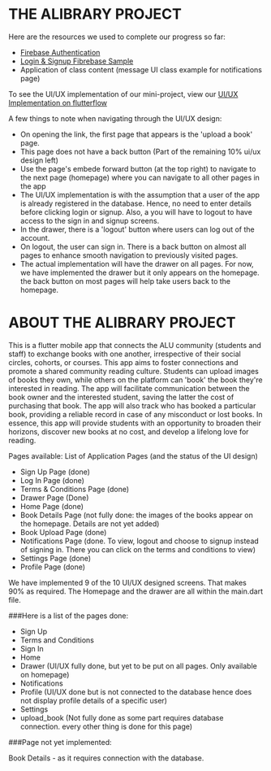# THE ALIBRARY PROJECT

Here are the resources we used to complete our progress so far:

- [Firebase Authentication](https://youtu.be/4vKiJZNPhss)
- [Login & Signup Fibrebase Sample](https://github.com/Kavit900/flutter_login_signup_firebase)
- Application of class content (message UI class example for notifications page)


To see the UI/UX implementation of our mini-project, view our [UI/UX Implementation on flutterflow](https://app.flutterflow.io/share/mob-dev2-ft2lj0)

A few things to note when navigating through the UI/UX design:
- On opening the link, the first page that appears is the 'upload a book' page.
- This page does not have a back button (Part of the remaining 10% ui/ux design left)
- Use the page's embede forward button (at the top right) to navigate to the next page (homepage) where you can navigate to all other pages in the app
- The UI/UX implementation is with the assumption that a user of the app is already registered in the database. Hence, no need to enter details before clicking login or signup. Also, a you will have to logout to have access to the sign in and signup screens.
- In the drawer, there is a 'logout' button where users can log out of the account.
- On logout, the user can sign in. There is a back button on almost all pages to enhance smooth navigation to previously visited pages.
- The actual implementation will have the drawer on all pages. For now, we have implemented the drawer but it only appears on the homepage. the back button on most pages will help take users back to the homepage.

# ABOUT THE ALIBRARY PROJECT
This is a flutter mobile app that connects the ALU community (students and staff) to exchange books with one another, irrespective of their social circles, cohorts, or courses. This app aims to foster connections and promote a shared community reading culture. Students can upload images of books they own, while others on the platform can 'book' the book they're interested in reading. The app will facilitate communication between the book owner and the interested student, saving the latter the cost of purchasing that book. The app will also track who has booked a particular book, providing a reliable record in case of any misconduct or lost books. In essence, this app will provide students with an opportunity to broaden their horizons, discover new books at no cost, and develop a lifelong love for reading.

Pages available:
List of Application Pages (and the status of the UI design)

- Sign Up Page (done)
- Log In Page (done)
- Terms & Conditions Page (done)
- Drawer Page (Done)
- Home Page (done)
- Book Details Page (not fully done: the images of the books appear on the homepage. Details are not yet added)
- Book Upload Page (done)
- Notifications Page (done. To view, logout and choose to signup instead of signing in. There you can click on the terms and conditions to view)
- Settings Page (done)
- Profile Page (done)

We have implemented 9 of the 10 UI/UX designed screens. That makes 90% as required. The Homepage and the drawer are all within the main.dart file.

###Here is a list of the pages done:
- Sign Up
- Terms and Conditions
- Sign In
- Home
- Drawer (UI/UX fully done, but yet to be put on all pages. Only available on homepage)
- Notifications
- Profile (UI/UX done but is not connected to the database hence does not display profile details of a specific user)
- Settings
- upload_book (Not fully done as some part requires database connection. every other thing is done for this page)

###Page not yet implemented:

Book Details - as it requires connection with the database.
